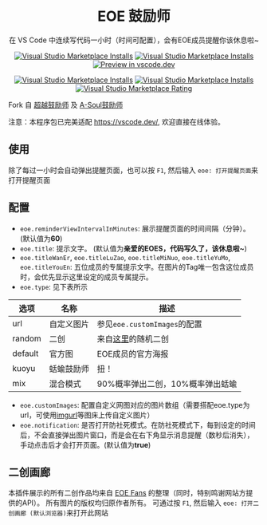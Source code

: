 <div align="center">

# EOE 鼓励师

在 VS Code 中连续写代码一小时（时间可配置），会有EOE成员提醒你该休息啦~

[![Visual Studio Marketplace Installs](https://img.shields.io/visual-studio-marketplace/v/AS042971.eoe)](https://marketplace.visualstudio.com/items?itemName=AS042971.eoe)
[![Visual Studio Marketplace Installs](https://img.shields.io/visual-studio-marketplace/last-updated/AS042971.eoe)](https://marketplace.visualstudio.com/items?itemName=AS042971.eoe)
[![Preview in vscode.dev](https://img.shields.io/badge/preview%20in-vscode.dev-blue)](https://vscode.dev)

[![Visual Studio Marketplace Installs](https://img.shields.io/visual-studio-marketplace/d/AS042971.eoe)](https://marketplace.visualstudio.com/items?itemName=AS042971.eoe)
[![Visual Studio Marketplace Installs](https://img.shields.io/visual-studio-marketplace/i/AS042971.eoe)](https://marketplace.visualstudio.com/items?itemName=AS042971.eoe)
[![Visual Studio Marketplace Rating](https://img.shields.io/visual-studio-marketplace/r/AS042971.eoe)](https://marketplace.visualstudio.com/items?AS042971.eoe)

</div>

Fork 自 [超越鼓励师](https://github.com/formulahendry/vscode-ycy) 及 [A-Soul鼓励师](https://github.com/AS042971/vscode-asoul/vscode-ycy)

注意：本程序包已完美适配 https://vscode.dev/, 欢迎直接在线体验。

## 使用

除了每过一小时会自动弹出提醒页面，也可以按 `F1`, 然后输入 `eoe: 打开提醒页面`来打开提醒页面

## 配置

* `eoe.reminderViewIntervalInMinutes`: 展示提醒页面的时间间隔（分钟）。(默认值为**60**)
* `eoe.title`: 提示文字。 (默认值为**亲爱的EOES，代码写久了，该休息啦~**)
* `eoe.titleWanEr`, `eoe.titleLuZao`, `eoe.titleMiNuo`, `eoe.titleYuMo`, `eoe.titleYouEn`: 五位成员的专属提示文字。在图片的Tag唯一包含这位成员时，会优先显示这里设定的成员专属提示。
* `eoe.type`: 见下表所示

| 选项 | 名称 | 描述 |
| -- | -- | -- |
| url | 自定义图片 | 参见`eoe.customImages`的配置 |
| random | 二创 | 来自[这里](https://www.eoefans.com/)的随机二创 |
| default | 官方图 | EOE成员的官方海报 |
| kuoyu | 蛞蝓鼓励师 | 扭！ |
| mix | 混合模式 | 90%概率弹出二创，10%概率弹出蛞蝓|

* `eoe.customImages`: 配置自定义网图对应的图片数组（需要搭配eoe.type为url，可使用[imgurl](https://imgurl.org/)等图床上传自定义图片）
* `eoe.notification`: 是否打开防社死模式。在防社死模式下，每到设定的时间后，不会直接弹出图片窗口，而是会在右下角显示消息提醒（数秒后消失），手动点击后才会打开页面。(默认值为**true**)

## 二创画廊

本插件展示的所有二创作品均来自 [EOE Fans](https://www.eoefans.com/) 的整理（同时，特别鸣谢网站方提供的API）。
所有图片的版权均归原作者所有。
可通过按 `F1`, 然后输入 `eoe: 打开二创画廊 (默认浏览器)`来打开此网站
